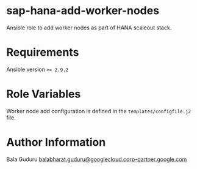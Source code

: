 # sap-hana-add-worker-nodes

Ansible role to add worker nodes as part of HANA scaleout stack.

# Requirements

Ansible version `>= 2.9.2`

# Role Variables

Worker node add configuration is defined in the `templates/configfile.j2` file.

# Author Information

Bala Guduru <balabharat.guduru@googlecloud.corp-partner.google.com>